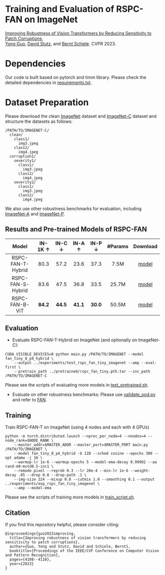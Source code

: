 # Training and Evaluation of RSPC-FAN on ImageNet
[Improving Robustness of Vision Transformers by Reducing Sensitivity to Patch Corruptions](https://openaccess.thecvf.com/content/CVPR2023/papers/Guo_Improving_Robustness_of_Vision_Transformers_by_Reducing_Sensitivity_To_Patch_CVPR_2023_paper.pdf), \
[Yong Guo](http://www.guoyongcs.com/), [David Stutz](https://davidstutz.de/), and [Bernt Schiele](https://scholar.google.com/citations?user=z76PBfYAAAAJ&hl=en). CVPR 2023.



# Dependencies
Our code is built based on pytorch and timm library. Please check the detailed dependencies in [requirements.txt](https://github.com/guoyongcs/RSPC/requirements.txt).

# Dataset Preparation

Please download the clean [ImageNet](http://image-net.org/) dataset and [ImageNet-C](https://zenodo.org/record/2235448) dataset and structure the datasets as follows:

```
/PATH/TO/IMAGENET-C/
  clean/
    class1/
      img3.jpeg
    class2/
      img4.jpeg
  corruption1/
    severity1/
      class1/
        img3.jpeg
      class2/
        img4.jpeg
    severity2/
      class1/
        img3.jpeg
      class2/
        img4.jpeg
```

We also use other robustness benchmarks for evaluation, including [ImageNet-A](https://github.com/hendrycks/natural-adv-examples) and [ImageNet-P](https://zenodo.org/record/3565846).



## Results and Pre-trained Models of RSPC-FAN

|       Model       | IN-1K $\uparrow$ | IN-C $\downarrow$ | IN-A $\uparrow$ | IN-P $\downarrow$ | #Params |                                         Download                                         |
|:-----------------:|:----------------:|:-----------------:|:---------------:|:-----------------:|:-------:|:----------------------------------------------------------------------------------------:|
| RSPC-FAN-T-Hybrid |       80.3       |       57.2        |      23.6       |       37.3        |    7.5M    | [model](https://github.com/guoyongcs/RSPC/releases/download/v1.0/rspc_fan_tiny.pth.tar)  |
| RSPC-FAN-S-Hybrid |       83.6       |       47.5        |      36.8       |       33.5        |  25.7M  | [model](https://github.com/guoyongcs/RSPC/releases/download/v1.0/rspc_fan_small.pth.tar) |
|  RSPC-FAN-B-ViT   |     **84.2**     |     **44.5**      |    **41.1**     |     **30.0**      |  50.5M  | [model](https://github.com/guoyongcs/RSPC/releases/download/v1.0/rspc_fan_base.pth.tar)  |


## Evaluation
- Evaluate RSPC-FAN-T-Hybrid on ImageNet (and optionally on ImageNet-C):
```
CUDA_VISIBLE_DEVICES=0 python main.py /PATH/TO/IMAGENET --model fan_tiny_8_p4_hybrid \
    --output ../experiments/test_rspc_fan_tiny_imagenet --amp --eval-first \
    --pretrain_path ../pretrained/rspc_fan_tiny.pth.tar --inc_path /PATH/TO/IMAGENET-C
```
Please see the scripts of evaluating more models in [test_pretrained.sh](test_pretrained.sh).

- Evaluate on other robustness benchmarks: Please use [validate_ood.py](validate_ood.py) and refer to [FAN](https://github.com/NVlabs/FAN).

## Training 
Train RSPC-FAN-T on ImageNet (using 4 nodes and each with 4 GPUs)
```
python -m torch.distributed.launch --nproc_per_node=4 --nnodes=4 --node_rank=$NODE_RANK \
    --master_addr=$MASTER_ADDR --master_port=$MASTER_PORT main.py /PATH/TO/IMAGENET \
    --model fan_tiny_8_p4_hybrid -b 128 --sched cosine --epochs 300 --opt adamw -j 16 \
    --warmup-lr 1e-6 --warmup-epochs 5 --model-ema-decay 0.99992 --aa rand-m9-mstd0.5-inc1 \
    --remode pixel --reprob 0.3 --lr 20e-4 --min-lr 1e-6 --weight-decay .05 --drop 0.0 --drop-path .1 \
    --img-size 224 --mixup 0.8 --cutmix 1.0 --smoothing 0.1 --output ../experiments/exp_rspc_fan_tiny_imagenet \
    --amp --model-ema
```

Please see the scripts of training more models in [train_script.sh](train_script.sh).



## Citation
If you find this repository helpful, please consider citing:
```
@inproceedings{guo2023improving,
  title={Improving robustness of vision transformers by reducing sensitivity to patch corruptions},
  author={Guo, Yong and Stutz, David and Schiele, Bernt},
  booktitle={Proceedings of the IEEE/CVF Conference on Computer Vision and Pattern Recognition},
  pages={4108--4118},
  year={2023}
}
```


